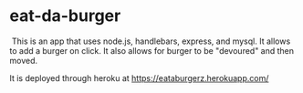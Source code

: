 # eat-da-burger

<img src="">
This is an app that uses node.js, handlebars, express, and mysql.
It allows to add a burger on click.
It also allows for burger to be "devoured" and then moved.

It is deployed through heroku at https://eataburgerz.herokuapp.com/
